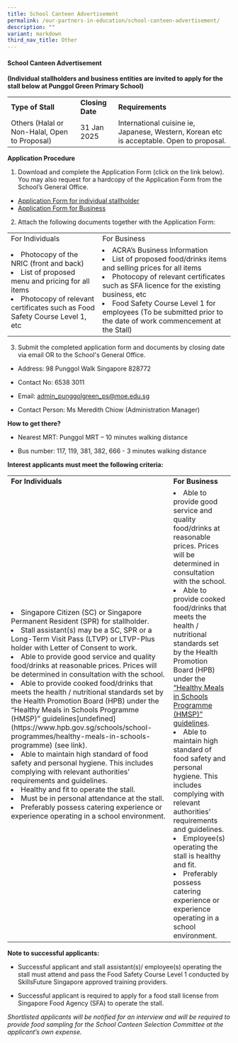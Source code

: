 ```yaml
---
title: School Canteen Advertisement
permalink: /our-partners-in-education/school-canteen-advertisement/
description: ""
variant: markdown
third_nav_title: Other
---
```

#### School Canteen Advertisement

<b>(Individual stallholders and business entities are invited to apply for the stall below at Punggol Green Primary School) </b>

<table>
	<tbody><tr>
		<td><b>Type of Stall</b></td>
		<td><b>Closing Date</b></td>
		<td><b>Requirements</b></td>
	</tr>
	<tr>
		<td>Others (Halal or Non-Halal, Open to Proposal)</td>
		<td>31 Jan 2025</td>
		<td>International cuisine ie, Japanese, Western, Korean etc is acceptable. Open to proposal. </td>
	</tr>
	</tbody></table>



**Application Procedure**

1. Download and complete the Application Form (click on the link below). You may also request for a hardcopy of the Application Form from the School’s General Office.

* [Application Form for individual stallholder ](/files/Application_Form__For_Individual_.pdf)
* [Application Form for Business ](/files/Application_Form__For_Business_Entity_.pdf)

2. Attach the following documents together with the Application Form:

<table>
	<tbody><tr>
		<td>For Individuals</td>
		<td>For Business</td>
	</tr>
	<tr>
		<td><li>Photocopy of the NRIC (front and back)</li>
			<li>List of proposed menu and pricing for all items</li>
			<li>Photocopy of relevant certificates such as Food Safety Course Level 1, etc </li>
</td>
		<td><li>ACRA’s Business Information</li>
			<li>List of proposed food/drinks items and selling prices for all items</li>
			<li>Photocopy of relevant certificates such as SFA licence for the existing business, etc </li>
<li>Food Safety Course Level 1 for employees (To be submitted prior to the date of work commencement at the Stall) </li>
</td>
	</tr>
	</tbody></table>

3. Submit the completed application form and documents by closing date via email OR to the School's General Office.

* Address: 98 Punggol Walk Singapore 828772

* Contact No: 6538 3011

* Email: admin_punggolgreen_ps@moe.edu.sg

* Contact Person: Ms Meredith Chiow (Administration Manager)

**How to get there?**

* Nearest MRT: Punggol MRT – 10 minutes walking distance

* Bus number: 117, 119, 381, 382, 666 - 3 minutes walking distance

**Interest applicants must meet the following criteria:**

<table>
	<tbody><tr>
		<td><b>For Individuals</b></td>
		<td><b>For Business</b></td>
	</tr>
	<tr>
		<td><li>Singapore Citizen (SC) or Singapore Permanent Resident (SPR) for stallholder. </li>
			<li>Stall assistant(s) may be a SC, SPR or a Long-Term Visit Pass (LTVP) or LTVP-Plus holder with Letter of Consent to work.</li>
<li>Able to provide good service and quality food/drinks at reasonable prices. Prices will be determined in consultation with the school.</li>
<li>Able to provide cooked food/drinks  that meets the health / nutritional standards set by the Health Promotion Board (HPB) under the “Healthy Meals in Schools Programme (HMSP)” guidelines[undefined](https://www.hpb.gov.sg/schools/school-programmes/healthy-meals-in-schools-programme) (see link).</li>
<li>Able to maintain high standard of food safety and personal hygiene. This includes complying with relevant authorities’ requirements and guidelines.</li>
			<li>Healthy and fit to operate the stall.</li>
			<li>Must be in personal attendance at the stall.</li>
			<li>Preferably possess catering experience or experience operating in a school environment.</li>
</td>
		<td><li>Able to provide good service and quality food/drinks at reasonable prices. Prices will be determined in consultation with the school.</li>
<li>Able to provide cooked food/drinks that meets the health / nutritional standards set by the Health Promotion Board (HPB) under the <a href="https://www.hpb.gov.sg/schools/school-programmes/healthy-meals-in-schools-programme">“Healthy Meals in Schools Programme (HMSP)” guidelines</a>.</li>
			<li>Able to maintain high standard of food safety and personal hygiene. This includes complying with relevant authorities’ requirements and guidelines. </li>
			<li>	Employee(s) operating the stall is healthy and fit.</li>
			<li>Preferably possess catering experience or experience operating in a school environment.</li>
</td>
	</tr>
	</tbody></table>
	




**Note to successful applicants:**

* Successful applicant and stall assistant(s)/ employee(s) operating the stall must attend and pass the Food Safety Course Level 1 conducted by SkillsFuture Singapore approved training providers. 

* Successful applicant is required to apply for a food stall license from Singapore Food Agency (SFA) to operate the stall. 


<i>Shortlisted applicants will be notified for an interview and will be required to provide food sampling for the School Canteen Selection Committee at the applicant’s own expense.</i>